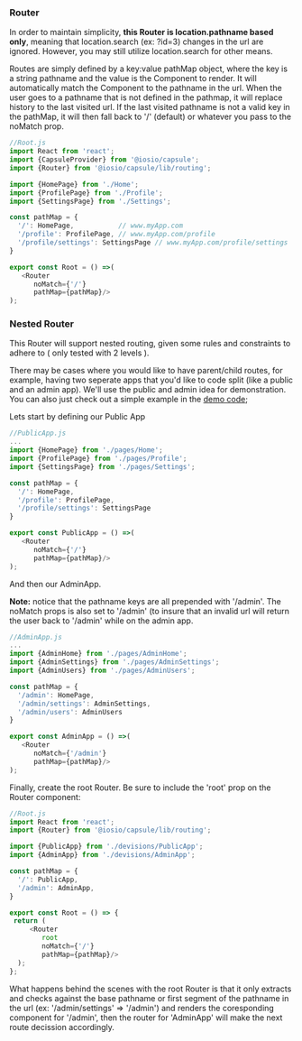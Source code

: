 
### Router 

In order to maintain simplicity, **this Router is location.pathname based only**, meaning that location.search (ex: ?id=3) changes in the url are ignored. However, you may still utilize location.search for other means.

Routes are simply defined by a key:value pathMap object, where the key is a string pathname and the value is the Component to render. It will automatically match the Component to the pathname in the url. When the user goes to a pathname that is not defined in the pathmap, it will replace history to the last visited url. If the last visited pathname is not a valid key in the pathMap, it will then fall back to '/' (default) or whatever you pass to the noMatch prop.

```js
//Root.js
import React from 'react';
import {CapsuleProvider} from '@iosio/capsule';
import {Router} from '@iosio/capsule/lib/routing';

import {HomePage} from './Home';
import {ProfilePage} from './Profile';
import {SettingsPage} from './Settings';

const pathMap = {
  '/': HomePage,           // www.myApp.com
  '/profile': ProfilePage, // www.myApp.com/profile
  '/profile/settings': SettingsPage // www.myApp.com/profile/settings
}

export const Root = () =>(
   <Router
      noMatch={'/'}
      pathMap={pathMap}/>
);
```

### Nested Router
This Router will support nested routing, given some rules and constraints to adhere to ( only tested with 2 levels ).

There may be cases where you would like to have parent/child routes, for example, having two seperate apps that you'd like to code split (like a public and an admin app). We'll use the public and admin idea for demonstration. 
You can also just check out a simple example in the [demo code](https://github.com/iosio/capsule/tree/master/demo/src);

Lets start by defining our Public App

```js
//PublicApp.js
...
import {HomePage} from './pages/Home';
import {ProfilePage} from './pages/Profile';
import {SettingsPage} from './pages/Settings';

const pathMap = {
  '/': HomePage,                
  '/profile': ProfilePage, 
  '/profile/settings': SettingsPage
}

export const PublicApp = () =>(
   <Router
      noMatch={'/'}
      pathMap={pathMap}/>
);
```

And then our AdminApp.

**Note:** notice that the pathname keys are all prepended with '/admin'. The noMatch props is also set to '/admin' (to insure that an invalid url will return the user back to '/admin' while on the admin app.

```js
//AdminApp.js
...
import {AdminHome} from './pages/AdminHome';
import {AdminSettings} from './pages/AdminSettings';
import {AdminUsers} from './pages/AdminUsers';

const pathMap = {
  '/admin': HomePage,
  '/admin/settings': AdminSettings,
  '/admin/users': AdminUsers
}

export const AdminApp = () =>(
   <Router
      noMatch={'/admin'}
      pathMap={pathMap}/>
);
```

Finally, create the root Router. Be sure to include the 'root' prop on the Router component:

```js
//Root.js
import React from 'react';
import {Router} from '@iosio/capsule/lib/routing';

import {PublicApp} from './devisions/PublicApp';
import {AdminApp} from './devisions/AdminApp';

const pathMap = {
  '/': PublicApp,
  '/admin': AdminApp,
}

export const Root = () => {
 return (
     <Router
        root
        noMatch={'/'}
        pathMap={pathMap}/>
  );
};

```
What happens behind the scenes with the root Router is that it only extracts and checks against the base pathname or first segment of the pathname in the url (ex: '/admin/settings' => '/admin') and renders the coresponding component for '/admin', then the router for 'AdminApp' will make the next route decission accordingly. 









